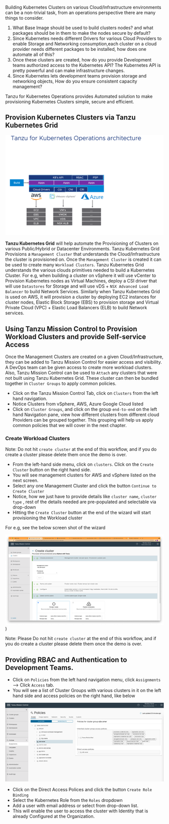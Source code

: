 Building Kubernetes Clusters on various Cloud/Infrastructure environments can be a non-trivial task, from an operations perspective there are many things to consider.

1. What Base Image should be used to build clusters nodes? and what packages should be in them to make the nodes secure by default?
2. Since Kubernetes needs different Drivers for various Cloud Providers to enable Storage and Networking consumption,each cluster on a cloud provider needs different packages to be installed, how does one automate all of this? 
3. Once these clusters are created, how do you provide Development teams authorized access to the Kubernetes API? The Kubernetes API is pretty powerful and can make infrastructure changes.
4. Since Kubernetes lets development teams provision storage and networking objects, How do you ensure consistent capacity management?

Tanzu for Kubernetes Operations provides Automated solution to make provisioning Kubernetes Clusters simple, secure and efficient.

## Provision Kubernetes Clusters via Tanzu Kubernetes Grid

![Tanzu Kubernetes Build](../images/day1-build.png)

**Tanzu Kubernetes Grid** will help automate the Provisioning of Clusters on various Public/Hybrid or Datacenter Environments. Tanzu Kubernetes Grid Provisions a `Management Cluster` that understands the Cloud/Infrastructure the cluster is provisioned on. Once the `Management Cluster` is created it can be used to create many `Workload Clusters`. Tanzu Kubernetes Grid understands the various clouds primitives needed to build a Kubernetes Cluster. For e.g, when building a cluster on vSphere it will use vCenter to Provision Kubernetes nodes as Virtual Machines, deploy a CSI driver that will use `Datastores` for Storage and will use vDS + `NSX Advanced Load Balancer` to build Network Services. Similarly when Tanzu Kubernetes Grid is used on AWS, it will provision a cluster by deploying EC2 instances for cluster nodes, Elastic Block Storage (EBS) to provision storage and Virtual Private Cloud (VPC) + Elastic Load Balancers (ELB) to build Network services.

## Using Tanzu Mission Control to Provision Workload Clusters and provide Self-service Access

Once the Management Clusters are created on a given Cloud/Infrastructure, they can be added to Tanzu Mission Control for easier access and visibility. A DevOps team can be given access to create more workload clusters. Also, Tanzu Mission Control can be used to `Attach` any clusters that were not built using Tanzu Kubernetes Grid. These cluster can then be bundled together in `Cluster Groups` to apply common policies.

- Click on the Tanzu Mission Control Tab, click on `Clusters` from the left hand navigation.
- Notice Clusters from vSphere, AWS, Azure Google Cloud listed
- Click on `Cluster Groups`, and click on the group `end-to-end` on the left hand Navigation pane, view how different clusters from different cloud Providers can be grouped together. This grouping will help us apply common policies that we will cover in the next chapter.

### Create Workload Clusters

Note: Do not hit `create cluster` at the end of this workflow, and if you do create a cluster please delete them once the demo is over.

- From the left-hand side menu, click on `clusters`. Click on the `Create Cluster` button on the right hand side.
- You will see management clusters for AWS and vSphere listed on the next screen.
- Select any one Management Cluster and click the button `Continue to Create Cluster`
- Notice, how we just have to provide details like `cluster name`, `cluster type` , rest of the details needed are pre-populated and selectable via drop-down
- Hitting the `Create Cluster` button at the end of the wizard will start provisioning the Workload cluster

For e.g, see the below screen shot of the wizard

![Cluster Create](../images/vsphre-cluster-create.png))

Note: Please Do not hit `create cluster` at the end of this workflow, and if you do create a cluster please delete them once the demo is over.

## Providing RBAC and Authentication to Development Teams.

- Click on `Policies` from the left hand navigation menu, click `Assignments` --> Click `Access` tab.
- You will see a list of Cluster Groups with various clusters in it on the left hand side and access policies on the right hand, like below

![Cluster Access Policy](../images/access-rbac.png)

- Click on the Direct Access Polices and click the button `Create Role Binding`
- Select the Kubernetes Role from the `Roles` dropdown
- Add a user with email address or select from drop-down list.
- This will enable the user to access the cluster with Identity that is already Configured at the Organization.
